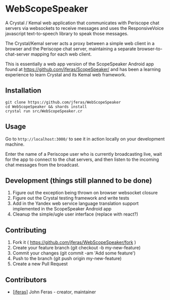 # WebScopeSpeaker

A Crystal / Kemal web application that communicates with Periscope chat servers via websockets to receive messages and uses the ResponsiveVoice javascript text-to-speech library to speak those messages.

The Crystal/Kemal server acts a proxy between a simple web client in a browser and the Periscope chat server, maintaining a separate browser-to-chat-server mapping for each web client.

This is essentially a web app version of the ScopeSpeaker Android app found at https://github.com/jferas/ScopeSpeaker/ and has been a learning experience to learn Crystal and its Kemal web framework.

## Installation

```
git clone https://github.com/jferas/WebScopeSpeaker
cd WebScopeSpeaker && shards install
crystal run src/WebScopeSpeaker.cr
```

## Usage

Go to `http://localhost:3000/` to see it in action locally on your development machine.

Enter the name of a Periscope user who is currently broadcasting live, wait for the app to connect to the chat servers, and then listen to the incoming chat messages from the broadcast.

## Development (things still planned to be done)

1. Figure out the exception being thrown on browser websocket closure
2. Figure out the Crystal testing framework and write tests
3. Add in the Yandex web service language translation support implemented in the ScopeSpeaker Android app
4. Cleanup the simple/ugle user interface (replace with react?)

## Contributing

1. Fork it ( https://github.com/jferas/WebScopeSpeaker/fork )
2. Create your feature branch (git checkout -b my-new-feature)
3. Commit your changes (git commit -am 'Add some feature')
4. Push to the branch (git push origin my-new-feature)
5. Create a new Pull Request

## Contributors

- [[jferas]](https://github.com/jferas) John Feras - creator, maintainer
